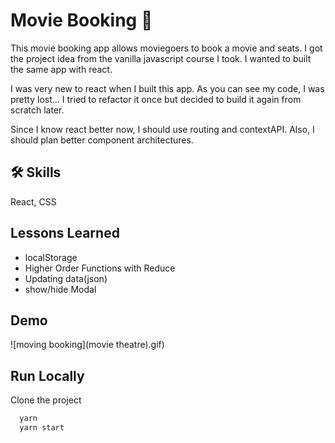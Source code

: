 
# Movie Booking 🍿

This movie booking app allows moviegoers to book a movie and seats. I got the project idea from the vanilla javascript course I took. I wanted to built the same app with react. 

I was very new to react when I built this app. As you can see my code, I was pretty lost... I tried to refactor it once but decided to build it again from scratch later. 

Since I know react better now, I should use routing and contextAPI. Also, I should plan better component architectures.
## 🛠 Skills
React, CSS


## Lessons Learned

- localStorage
- Higher Order Functions with Reduce
- Updating data(json)
- show/hide Modal 

## Demo
![moving booking](movie theatre).gif)


## Run Locally

Clone the project

```bash
  yarn
  yarn start
```

